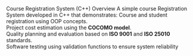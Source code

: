  Course Registration System (C++)
 Overview
A simple course Registration System developed in C++ that demonstrates:
 Course and student registration using OOP concepts.  
 Project cost estimation using the **COCOMO model**.  
 Quality planning and evaluation based on **ISO 9001** and **ISO 25010** standards.  
 Software testing using validation functions to ensure system reliability
